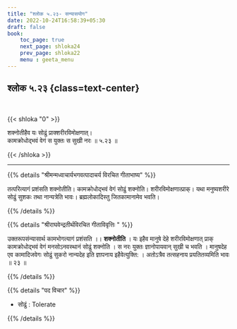 ```yaml
---
title: "श्लोक ५.२३- सन्यासयोग"
date: 2022-10-24T16:58:39+05:30
draft: false
book:
    toc_page: true
    next_page: shloka24
    prev_page: shloka22
    menu : geeta_menu
---
```




## श्लोक ५.२३ {class=text-center}

<br/>

{{< shloka  "0"  >}}

शक्नोतीहैव यः सोढुं प्राक्शरीरविमोक्षणात्।  
कामक्रोधोद्भवं वेगं स युक्तः स सुखी नरः ॥ ५.२३ ॥

{{< /shloka >}}

---


{{% details "श्रीमन्मध्वाचार्यभगवत्पादाचर्य विरचित  गीताभाष्य" %}}

तत्परित्यागं प्रशंसति शक्नोतीति। कामक्रोधोद्भवं वेगं सोढुं शक्नोति। 
शरीरविमोक्षणात्प्राक्। यथा मनुष्यशरीरे सोढुं सुशकः तथा नान्यत्रेति 
भावः। ब्रह्मलोकादिस्तु जितकामानामेव भवति।

{{% /details %}}



{{% details "श्रीराघवेन्द्रतीर्थविरचित गीताविवृत्तिः " %}}

उक्तरूपसंन्यासार्थ कामभोगत्यागं प्रशंसति ।। **शक्नोतीति** । 
यः इहैव मानुषे देहे शरीरविमोक्षणात्‌ प्राक्‌ कामक्रोधोद्भवं वेगं 
मनसोऽनवस्थानं सोढुं शक्नोति । स नरः युक्तः ज्ञानोपायवान्‌ 
सुखी च भवति । मानुषदेह एव कामादिजवेगः सोढुं सुकरो नान्यदेह 
इति ज्ञापनाय इहैवेत्युक्ति: । अतोऽत्रैव
तत्सहनाय प्रयतितव्यमिति भावः ॥ २३ ॥

{{% /details %}}



{{% details "पद विचार" %}}

- सोढुं : Tolerate

{{% /details %}}
